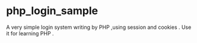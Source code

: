 # php_login_sample
A very simple login system writing by PHP ,using session and cookies . Use it for learning PHP .
